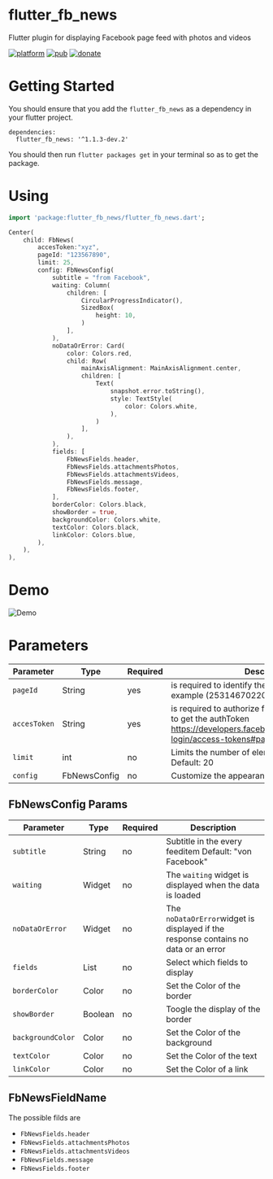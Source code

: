 # flutter_fb_news

Flutter plugin for displaying Facebook page feed with photos and videos

[![platform](https://img.shields.io/badge/Platform-Flutter-blue.svg)](https://flutter.dev/)
[![pub](https://img.shields.io/pub/v/flutter_fb_news.svg)](https://pub.dev/packages/flutter_fb_news)
[![donate](https://img.shields.io/badge/Donate-Buy%20me%20a%20coffe-yellow.svg)](https://www.buymeacoffee.com/cedtegapps)

# Getting Started
You should ensure that you add the `flutter_fb_news` as a dependency in your flutter project.
```
dependencies:
  flutter_fb_news: '^1.1.3-dev.2'
```

You should then run `flutter packages get` in your terminal so as to get the package.

# Using
```dart
import 'package:flutter_fb_news/flutter_fb_news.dart';

Center(
    child: FbNews(
        accesToken:"xyz",
        pageId: "123567890",
        limit: 25,
        config: FbNewsConfig(
            subtitle = "from Facebook",
            waiting: Column(
                children: [
                    CircularProgressIndicator(),
                    SizedBox(
                        height: 10,
                    )
                ],
            ),
            noDataOrError: Card(
                color: Colors.red,
                child: Row(
                    mainAxisAlignment: MainAxisAlignment.center,
                    children: [
                        Text(
                            snapshot.error.toString(),
                            style: TextStyle(
                                color: Colors.white,
                            ),
                        )
                    ],
                ),
            ),
            fields: [
                FbNewsFields.header,
                FbNewsFields.attachmentsPhotos,
                FbNewsFields.attachmentsVideos,
                FbNewsFields.message,
                FbNewsFields.footer,
            ],
            borderColor: Colors.black,
            showBorder = true,
            backgroundColor: Colors.white,
            textColor: Colors.black,
            linkColor: Colors.blue,
        ),
    ),
),
```

# Demo
![Demo](https://raw.githubusercontent.com/cedteg/flutter_fb_news/main/demo/flutter_fb_news-demo1.png)

# Parameters

| Parameter | Type  | Required | Description |
| ---- | ---- | ---- | ---- |
| `pageId` | String  | yes | is required to identify the Facebook page, for example (253146702201895)| 
| `accesToken` | String  | yes |is required to authorize for the Facebook Api Docu to get the authToken https://developers.facebook.com/docs/facebook-login/access-tokens#pagetokens| 
| `limit` | int  | no | Limits the number of elements that are loaded Default: 20| 
| `config` | FbNewsConfig | no | Customize the appearance of the posts| 

## FbNewsConfig Params

| Parameter | Type  | Required | Description |
| ---- | ---- | ----  | ---- |
| `subtitle` | String  | no | Subtitle in the every feeditem Default: "von Facebook" | 
| `waiting` | Widget | no | The `waiting` widget is displayed when the data is loaded | 
| `noDataOrError` | Widget  | no | The `noDataOrError`widget is displayed if the response contains no data or an error | 
| `fields` | List<FbNewsFieldName>  | no | Select which fields to display | 
| `borderColor` | Color  | no | Set the Color of the border | 
| `showBorder` | Boolean  | no |Toogle the display of the border | 
| `backgroundColor` | Color  | no |  Set the Color of the background | 
| `textColor` | Color  | no | Set the Color of the text | 
| `linkColor` | Color  | no | Set the Color of a link | 

## FbNewsFieldName
The possible filds are 
  - `FbNewsFields.header`
  - `FbNewsFields.attachmentsPhotos`
  - `FbNewsFields.attachmentsVideos`
  - `FbNewsFields.message`
  - `FbNewsFields.footer`
